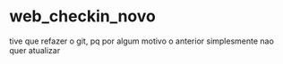 # web_checkin_novo
tive que refazer o git, pq por algum motivo o anterior simplesmente nao quer atualizar 
